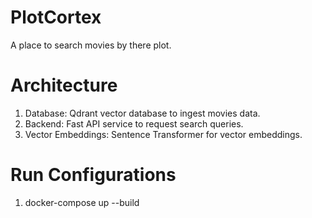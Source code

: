 # PlotCortex
A place to search movies by there plot.

# Architecture
1. Database: Qdrant vector database to ingest movies data.
2. Backend: Fast API service to request search queries.
3. Vector Embeddings: Sentence Transformer for vector embeddings.

# Run Configurations
1. docker-compose up --build
